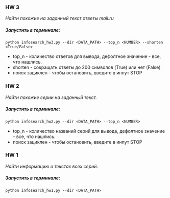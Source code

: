 
### HW 3
*Найти похожие на заданный текст ответы mail.ru*

##### Запустить в терминале:
```
python infosearch_hw3.py --dir <DATA_PATH> --top_n <NUMBER> --shorten <True/False>
```
* top_n - количество ответов для вывода, дефолтное значение - все, что нашлись.
* shorten - сокращать ответы до 200 символов (True) или нет (False)
* поиск зациклен - чтобы остановить, введите в инпут STOP


### HW 2
*Найти похожие серии на заданный текст.*

##### Запустить в терминале:
```
python infosearch_hw2.py --dir <DATA_PATH> --top_n <NUMBER>
```
* top_n - количество названий серий для вывода, дефолтное значение - все, что нашлись.
* поиск зациклен - чтобы остановить, введите в инпут STOP


### HW 1
*Найти информацию о текстах всех серий.*

##### Запустить в терминале:
```
python infosearch_hw1.py --dir <DATA_PATH>
```




  

